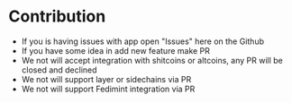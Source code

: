 # Contribution

- If you is having issues with app open "Issues" here on the Github
- If you have some idea in add new feature make PR
- We not will accept integration with shitcoins or altcoins, any PR will be closed and declined
- We not will support layer or sidechains via PR
- We not will support Fedimint integration via PR
